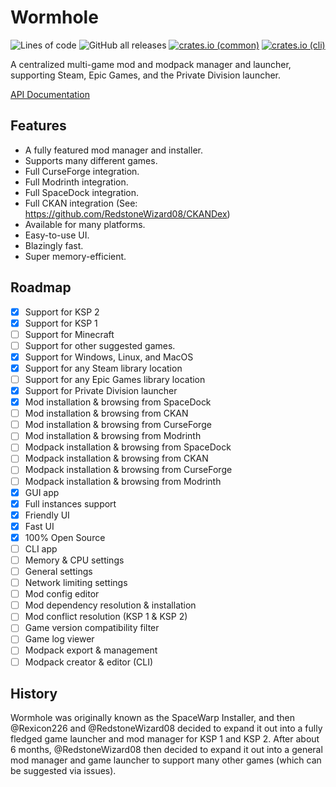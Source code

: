 # Wormhole

![Lines of code](https://tokei.rs/b1/github/RedstoneWizard08/Wormhole?category=code&label=lines+of+code&style=flat-square)
![GitHub all releases](https://img.shields.io/github/downloads/RedstoneWizard08/Wormhole/total?style=flat-square)
[![crates.io (common)](https://img.shields.io/crates/v/wormhole-common?label=crates.io%20%28common%29&style=flat-square)](https://crates.io/crates/wormhole-common)
[![crates.io (cli)](https://img.shields.io/crates/v/wormhole-cli?label=crates.io%20%28cli%29&style=flat-square)](https://crates.io/crates/wormhole-cli)

A centralized multi-game mod and modpack manager and launcher, supporting Steam,
Epic Games, and the Private Division launcher.

[API Documentation](https://docs.rs/wormhole-common)

## Features

- A fully featured mod manager and installer.
- Supports many different games.
- Full CurseForge integration.
- Full Modrinth integration.
- Full SpaceDock integration.
- Full CKAN integration (See: https://github.com/RedstoneWizard08/CKANDex)
- Available for many platforms.
- Easy-to-use UI.
- Blazingly fast.
- Super memory-efficient.

## Roadmap

- [x] Support for KSP 2
- [x] Support for KSP 1
- [ ] Support for Minecraft
- [ ] Support for other suggested games.
- [x] Support for Windows, Linux, and MacOS
- [x] Support for any Steam library location
- [ ] Support for any Epic Games library location
- [x] Support for Private Division launcher
- [x] Mod installation & browsing from SpaceDock
- [ ] Mod installation & browsing from CKAN
- [ ] Mod installation & browsing from CurseForge
- [ ] Mod installation & browsing from Modrinth
- [ ] Modpack installation & browsing from SpaceDock
- [ ] Modpack installation & browsing from CKAN
- [ ] Modpack installation & browsing from CurseForge
- [ ] Modpack installation & browsing from Modrinth
- [x] GUI app
- [x] Full instances support
- [x] Friendly UI
- [x] Fast UI
- [x] 100% Open Source
- [ ] CLI app
- [ ] Memory & CPU settings
- [ ] General settings
- [ ] Network limiting settings
- [ ] Mod config editor
- [ ] Mod dependency resolution & installation
- [ ] Mod conflict resolution (KSP 1 & KSP 2)
- [ ] Game version compatibility filter
- [ ] Game log viewer
- [ ] Modpack export & management
- [ ] Modpack creator & editor (CLI)

## History

Wormhole was originally known as the SpaceWarp Installer, and then @Rexicon226 and
@RedstoneWizard08 decided to expand it out into a fully fledged game launcher and
mod manager for KSP 1 and KSP 2. After about 6 months, @RedstoneWizard08 then decided
to expand it out into a general mod manager and game launcher to support many other
games (which can be suggested via issues).
